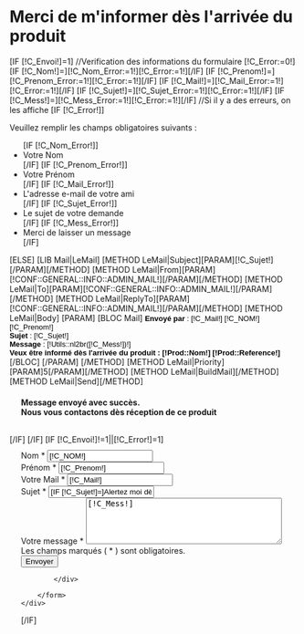 <div class="Redaction">
	<h1>Merci de m'informer dès l'arrivée du produit</h1>
</div>
[IF [!C_Envoi!]=1]
	//Verification des informations du formulaire
	[!C_Error:=0!]
	[IF [!C_Nom!]=][!C_Nom_Error:=1!][!C_Error:=1!][/IF]
	[IF [!C_Prenom!]=][!C_Prenom_Error:=1!][!C_Error:=1!][/IF]
	[IF [!C_Mail!]=][!C_Mail_Error:=1!][!C_Error:=1!][/IF]
	[IF [!C_Sujet!]=][!C_Sujet_Error:=1!][!C_Error:=1!][/IF]
	[IF [!C_Mess!]=][!C_Mess_Error:=1!][!C_Error:=1!][/IF]	
	//Si il y a des erreurs, on les affiche
	[IF [!C_Error!]]
		<div class="BlocError">
			<p>Veuillez remplir les champs obligatoires suivants :</p>
			<ul>
				[IF [!C_Nom_Error!]]<li>Votre Nom</li>[/IF]
				[IF [!C_Prenom_Error!]]<li>Votre Pr&eacute;nom </li>[/IF]
				[IF [!C_Mail_Error!]]<li>L'adresse e-mail de votre ami</li>[/IF]
				[IF [!C_Sujet_Error!]]<li>Le sujet de votre demande</li>[/IF]
				[IF [!C_Mess_Error!]]<li>Merci de laisser un message</li>[/IF]
			</ul>
		</div>
	[ELSE]
		[LIB Mail|LeMail]
		[METHOD LeMail|Subject][PARAM][!C_Sujet!][/PARAM][/METHOD]
		[METHOD LeMail|From][PARAM][!CONF::GENERAL::INFO::ADMIN_MAIL!][/PARAM][/METHOD]
		[METHOD LeMail|To][PARAM][!CONF::GENERAL::INFO::ADMIN_MAIL!][/PARAM][/METHOD]
		[METHOD LeMail|ReplyTo][PARAM][!CONF::GENERAL::INFO::ADMIN_MAIL!][/PARAM][/METHOD]
		[METHOD LeMail|Body]
			[PARAM]
				[BLOC Mail]
					<font face="arial" color="#000000" size="2">
						<strong>Envoy&eacute; par</strong> : [!C_Mail!] <span style="text-transform:uppercase;">[!C_Nom!] </span> [!C_Prenom!]<br/>
						<strong>Sujet</strong> : [!C_Sujet!]<br/>
						<strong>Message</strong> :  [!Utils::nl2br([!C_Mess!])!]<br />
						<strong>Veux être informé dès l'arrivée du produit : [!Prod::Nom!] [!Prod::Reference!]</strong> 
					</font>
				[/BLOC]
			[/PARAM]
		[/METHOD]
		[METHOD LeMail|Priority][PARAM]5[/PARAM][/METHOD]
		[METHOD LeMail|BuildMail][/METHOD]
		[METHOD LeMail|Send][/METHOD]
		<br />
		<h3 style="padding-left:20px;font-size:14px;">Message envoy&eacute; avec succ&egrave;s.<br /> Nous vous contactons dès réception de ce produit</h3>
		<br />
	[/IF]
[/IF]
[IF [!C_Envoi!]!=1||[!C_Error!]=1]
	<div class="CpContact" style="margin:0 10px; padding: 10px;">
		<form enctype="application/x-www-form-urlencoded"  method="post" action="/[!Lien!]" id="FormContact">
			<div class="LigneForm">
				<label>Nom<span class="Obligatoire"> * </span>
				<input type="text" name="C_Nom" value="[!C_Nom!]" style="text-transform:uppercase;" class="[IF [!C_Nom_Error!]]Error[/IF]"/></label>
			</div>
			<div class="LigneForm">
				<label>Prénom<span class="Obligatoire"> * </span>
				<input type="text" name="C_Prenom" value="[!C_Prenom!]" class="[IF [!C_Prenom_Error!]]Error[/IF]"/></label>		
			</div>
			<div class="LigneForm">
				<label>Votre Mail <span class="Obligatoire"> * </span>
				<input type="text" name="C_Mail" value="[!C_Mail!]" class="[IF [!C_Mail_Error!]]Error[/IF]"/></label>
			</div>
			<div class="LigneForm">
				<label>Sujet<span class="Obligatoire"> * </span>
				<input type="text" name="C_Sujet" value="[IF [!C_Sujet!]=]Alertez moi dès l'arrivée de ce produit[ELSE][!C_Sujet!][/IF]" class="[IF [!C_Sujet_Error!]]Error[/IF]"/></label>
			</div>
			<div class="LigneForm">
				<label>Votre message<span class="Obligatoire"> * </span>
				<textarea cols="40" rows="5" name="C_Mess" style="margin-left:0;" class="[IF [!C_Mess_Error!]]Error[/IF]">[!C_Mess!]</textarea></label>
			</div>
			<div class="LigneForm">
				Les champs marqués (<span class="Obligatoire"> * </span>) sont obligatoires.
			</div>
			<div class="BoutonsCentre">
				<input type="hidden" name="C_Envoi" value="1" />
				<input type="submit" name="Valider" value="Envoyer" class="ValiderCpContact" >




			</div>
	
		</form>
	</div>

[/IF]
